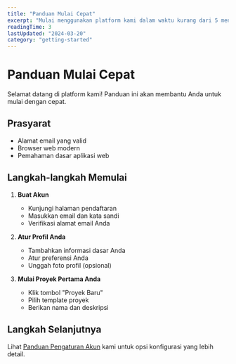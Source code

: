 ```yaml
---
title: "Panduan Mulai Cepat"
excerpt: "Mulai menggunakan platform kami dalam waktu kurang dari 5 menit"
readingTime: 3
lastUpdated: "2024-03-20"
category: "getting-started"
---
```


# Panduan Mulai Cepat

Selamat datang di platform kami! Panduan ini akan membantu Anda untuk mulai dengan cepat.

## Prasyarat
- Alamat email yang valid
- Browser web modern
- Pemahaman dasar aplikasi web

## Langkah-langkah Memulai

1. **Buat Akun**
   - Kunjungi halaman pendaftaran
   - Masukkan email dan kata sandi
   - Verifikasi alamat email Anda

2. **Atur Profil Anda**
   - Tambahkan informasi dasar Anda
   - Atur preferensi Anda
   - Unggah foto profil (opsional)

3. **Mulai Proyek Pertama Anda**
   - Klik tombol "Proyek Baru"
   - Pilih template proyek
   - Berikan nama dan deskripsi

## Langkah Selanjutnya
Lihat [Panduan Pengaturan Akun](/id/getting-started/account-setup) kami untuk opsi konfigurasi yang lebih detail. 